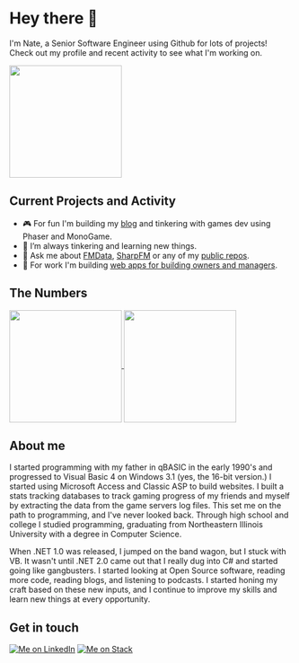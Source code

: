 # Hey there :wave: 

I'm Nate, a Senior Software Engineer using Github for lots of projects! Check out my profile and recent activity to see what I'm working on.

<img height="200em" src="https://github-readme-stats-eight-theta.vercel.app/api?username=fuzzzerd&show_icons=true&theme=transparent&include_all_commits=true&count_private=true" />

## Current Projects and Activity

- 🎮 For fun I'm building my [blog](https://github.com/fuzzzerd/NoteToSelf) and tinkering with games dev using Phaser and MonoGame.
- 🌱 I’m always tinkering and learning new things.
- 💬 Ask me about [FMData](https://fmdata.io), [SharpFM](https://github.com/fuzzzerd/SharpFM) or any of my [public repos](https://github.com/fuzzzerd?tab=repositories).
- 💼 For work I'm building [web apps for building owners and managers](https://wizardsoftware.net).

## The Numbers

<a href="https://github.com/fuzzzerd">
  <img height=200 align="center" src="https://streak-stats.demolab.com?user=fuzzzerd&theme=transparent&border_radius=6&card_width=250&hide_longest_streak=true" />
</a>
<a href="https://github.com/fuzzzerd">
  <img height=200 align="center" src="https://github-readme-stats.vercel.app/api/top-langs/?username=fuzzzerd&layout=compact&theme=transparent&count_private=true" />
</a>

## About me

I started programming with my father in qBASIC in the early 1990's and progressed to Visual Basic 4 on Windows 3.1 (yes, the 16-bit version.) I started using Microsoft Access and Classic ASP to build websites. I built a stats tracking databases to track gaming progress of my friends and myself by extracting the data from the game servers log files. This set me on the path to programming, and I've never looked back. Through high school and college I studied programming, graduating from Northeastern Illinois University with a degree in Computer Science.

When .NET 1.0 was released, I jumped on the band wagon, but I stuck with VB. It wasn't until .NET 2.0 came out that I really dug into C# and started going like gangbusters. I started looking at Open Source software, reading more code, reading blogs, and listening to podcasts. I started honing my craft based on these new inputs, and I continue to improve my skills and learn new things at every opportunity.

## Get in touch

[![Me on LinkedIn](https://img.shields.io/badge/LinkedIn-0077B5?style=for-the-badge&logo=linkedin&logoColor=white)](https://www.linkedin.com/in/natebross/)
[![Me on Stack](https://img.shields.io/badge/Stack_Overflow-FE7A16?style=for-the-badge&logo=stack-overflow&logoColor=white)](https://stackoverflow.com/users/86860/nate)


<!--
**fuzzzerd/fuzzzerd** is a ✨ _special_ ✨ repository because its `README.md` (this file) appears on your GitHub profile.
-->

